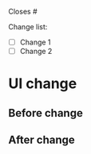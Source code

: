 Closes #

Change list: 
- [ ] Change 1
- [ ] Change 2

# UI change
## Before change

## After change
